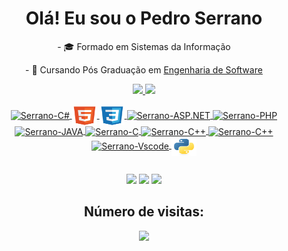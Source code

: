 ###  <h1 align="center"> Olá! Eu sou o Pedro Serrano   </h1> 

<div align="center">
<p align="center"> - 🎓 Formado em Sistemas da Informação </p>
<p align="center"> - 🌱 Cursando Pós Graduação em   <a href="https://youtu.be/_lJNuEEWfCk">Engenharia de Software </a></p>

<div align="center">
  <a href="https://github.com/serrano123">
  <img height="150em" src="https://github-readme-stats.vercel.app/api?username=Serrano-PS&show_icons=true&theme=dark&include_all_commits=true&count_private=true"/>
  <img height="150em" src="https://github-readme-stats.vercel.app/api/top-langs/?username=Serrano-PS&layout=compact&langs_count=7&theme=dark"/>
</div>

<div style="display: inline_block"><br>

            
          
  <img align="center" alt="Serrano-C#" height="30" width="40" src="https://cdn.jsdelivr.net/gh/devicons/devicon/icons/csharp/csharp-original.svg">
  <img align="center" alt="Serrano-HTML" height="30" width="40" src="https://raw.githubusercontent.com/devicons/devicon/master/icons/html5/html5-original.svg">
  <img align="center" alt="Serrano-CSS" height="30" width="40" src="https://raw.githubusercontent.com/devicons/devicon/master/icons/css3/css3-original.svg">
  <img align="center" alt="Serrano-ASP.NET" height="30" width="40" src="https://cdn.jsdelivr.net/gh/devicons/devicon/icons/dot-net/dot-net-plain-wordmark.svg">
  <img align="center" alt="Serrano-PHP" height="30" width="40" src="https://cdn.jsdelivr.net/gh/devicons/devicon/icons/php/php-plain.svg">
  <img align="center" alt="Serrano-JAVA" height="30" width="40" src="https://cdn.jsdelivr.net/gh/devicons/devicon/icons/java/java-original-wordmark.svg">
  <img align="center" alt="Serrano-C" height="30" width="40" src="https://cdn.jsdelivr.net/gh/devicons/devicon/icons/c/c-original.svg">
  <img align="center" alt="Serrano-C++" height="30" width="40" src="https://cdn.jsdelivr.net/gh/devicons/devicon/icons/cplusplus/cplusplus-original.svg">
  <img align="center" alt="Serrano-C++" height="30" width="40" src="https://cdn.jsdelivr.net/gh/devicons/devicon/icons/mysql/mysql-original-wordmark.svg">
  <img align="center" alt="Serrano-Vscode" height="30" width="40" src="https://cdn.jsdelivr.net/gh/devicons/devicon/icons/vscode/vscode-original.svg" />
  <img align="center" alt="Serrano-Python" height="30" width="40" src="https://raw.githubusercontent.com/devicons/devicon/master/icons/python/python-original.svg">
  </div>
  
##

<div> 
 <a href="https://discord.gg/#" target="_blank"><img src="https://img.shields.io/badge/Discord-7289DA?style=for-the-badge&logo=discord&logoColor=white" target="_blank"></a> 
 <a href = "mailto:serrano.ps@hotmail"><img src="https://img.shields.io/badge/-Outlook-0078D4?style=for-the-badge&logo=microsoftoutlook&logoColor=white" target="_blank"></a>
  <a href = "mailto:serrano.ps1997@gmail.com"><img src="https://img.shields.io/badge/-Gmail-EA4335?style=for-the-badge&logo=gmail&logoColor=white" target="_blank"></a></div>
 
  <h2 align="center">
    Número de visitas:
  </h2> 
<p align="center">   <img alingn="center" src="https://profile-counter.glitch.me/Serrano-PS/count.svg" /></p>

<!--
  ![Snake animation](https://github.com/Serrano-PS/Serrano-PS/blob/output/github-contribution-grid-snake.svg)

 <div align="center">
   <p>Créditos: <a href="https://github.com/anuraghazra/github-readme-stats">Anurag Hazra</a> e <a href="https://github.com/rafaballerini">Rafaella Ballerini</a></p>
</div> 
-->
